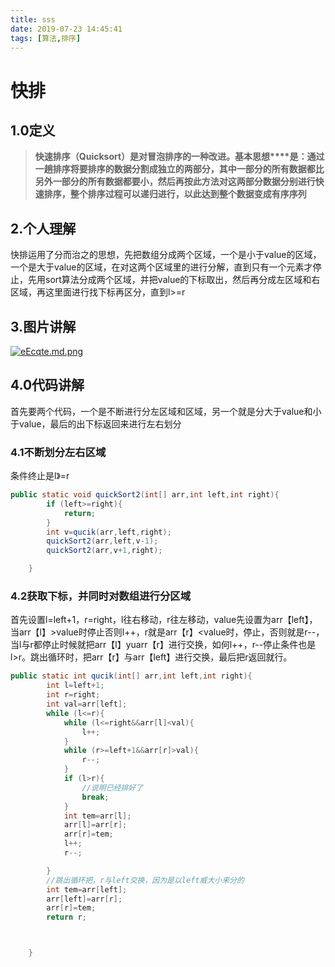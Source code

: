 ```yaml
---
title: sss
date: 2019-07-23 14:45:41
tags: [算法,排序]
---
```


# 快排

## 1.0定义

> **快****速排序（****Quicksort****）是对冒泡排序的一种改进****。****基****本思想****是：通过一趟排序将要排序的数据分割成独立的两部分，其中一部分的所有数据都比另外一部分的所有数据都要小，然后再按此方法对这两部分数据分别进行快速排序，整个排序过程可以递归进行，以此达到整个数据变成有序序列**

## 2.个人理解

快排运用了分而治之的思想，先把数组分成两个区域，一个是小于value的区域，一个是大于value的区域，在对这两个区域里的进行分解，直到只有一个元素才停止，先用sort算法分成两个区域，并把value的下标取出，然后再分成左区域和右区域，再这里面进行找下标再区分，直到l>=r

## 3.图片讲解

[![eEcqte.md.png](https://s2.ax1x.com/2019/07/24/eEcqte.md.png)](https://imgchr.com/i/eEcqte)



## 4.0代码讲解

首先要两个代码，一个是不断进行分左区域和区域，另一个就是分大于value和小于value，最后的出下标返回来进行左右划分

### 4.1不断划分左右区域

条件终止是l》=r

```java
public static void quickSort2(int[] arr,int left,int right){
        if (left>=right){
            return;
        }
        int v=qucik(arr,left,right);
        quickSort2(arr,left,v-1);
        quickSort2(arr,v+1,right);

    }
```

### 4.2获取下标，并同时对数组进行分区域

首先设置l=left+1，r=right，l往右移动，r往左移动，value先设置为arr【left】，当arr【l】>value时停止否则l++，r就是arr【r】<value时，停止，否则就是r--，当l与r都停止时候就把arr【l】yuarr【r】进行交换，如何l++，r--停止条件也是l>r。跳出循环时，把arr【r】与arr【left】进行交换，最后把r返回就行。

```java
public static int qucik(int[] arr,int left,int right){
        int l=left+1;
        int r=right;
        int val=arr[left];
        while (l<=r){
            while (l<=right&&arr[l]<val){
                l++;
            }
            while (r>=left+1&&arr[r]>val){
                r--;
            }
            if (l>r){
                //说明已经排好了
                break;
            }
            int tem=arr[l];
            arr[l]=arr[r];
            arr[r]=tem;
            l++;
            r--;

        }
        //跳出循环把，r与left交换，因为是以left威大小来分的
        int tem=arr[left];
        arr[left]=arr[r];
        arr[r]=tem;
        return r;



    }
```

